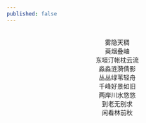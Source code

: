 ```yaml
---
published: false
---
```

<br>
<div style="text-align:center;">
雾隐天稠
<br>
萸烟叠岫
  <br>
东垣汀帐枕云流
  <br>
淼淼涟漪倩影
  <br>
丛丛绿苇轻舟
  <br>
千峰好景如旧
  <br>
两岸川水悠悠
  <br>
到老无别求
  <br>
闲看林前秋
</div>
